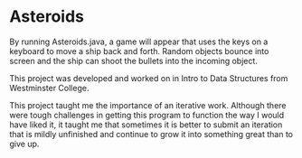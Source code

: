 # Asteroids
By running Asteroids.java, a game will appear that uses the keys on a keyboard to move a ship back and forth. Random objects bounce into screen and the ship can shoot the bullets into the incoming object.

This project was developed and worked on in Intro to Data Structures from Westminster College. 

This project taught me the importance of an iterative work. Although there were tough challenges in getting this program to function the way I would have liked it, it taught me that sometimes it is better to submit an iteration that is mildly unfinished and continue to grow it into something great than to give up. 
